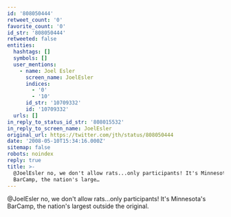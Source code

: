 ```yaml
---
id: '808050444'
retweet_count: '0'
favorite_count: '0'
id_str: '808050444'
retweeted: false
entities:
  hashtags: []
  symbols: []
  user_mentions:
    - name: Joel Esler
      screen_name: JoelEsler
      indices:
        - '0'
        - '10'
      id_str: '10709332'
      id: '10709332'
  urls: []
in_reply_to_status_id_str: '808015532'
in_reply_to_screen_name: JoelEsler
original_url: https://twitter.com/jth/status/808050444
date: '2008-05-10T15:34:16.000Z'
sitemap: false
robots: noindex
reply: true
title: >-
  @JoelEsler no, we don't allow rats...only participants! It's Minnesota's
  BarCamp, the nation's large…
---
```


@JoelEsler no, we don't allow rats...only participants! It's Minnesota's BarCamp, the nation's largest outside the original.